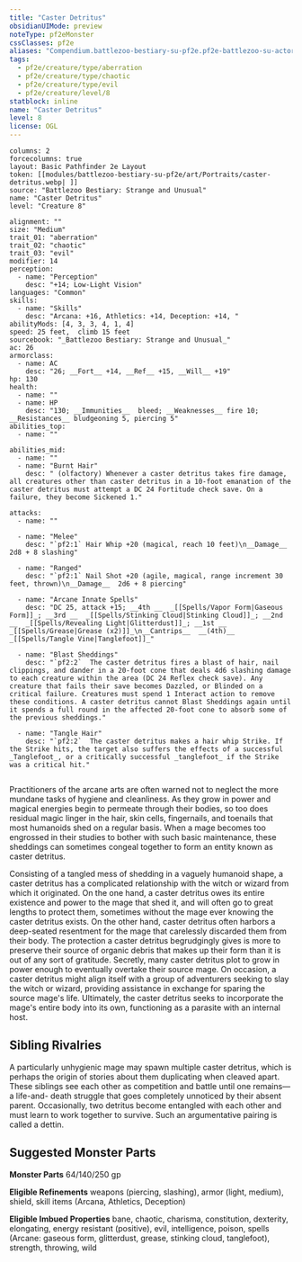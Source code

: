 ```yaml
---
title: "Caster Detritus"
obsidianUIMode: preview
noteType: pf2eMonster
cssClasses: pf2e
aliases: "Compendium.battlezoo-bestiary-su-pf2e.pf2e-battlezoo-su-actors.Actor.qT9CuTNFIlLFNWsd" 
tags:
  - pf2e/creature/type/aberration
  - pf2e/creature/type/chaotic
  - pf2e/creature/type/evil
  - pf2e/creature/level/8
statblock: inline
name: "Caster Detritus"
level: 8
license: OGL
---
```


```statblock
columns: 2
forcecolumns: true
layout: Basic Pathfinder 2e Layout
token: [[modules/battlezoo-bestiary-su-pf2e/art/Portraits/caster-detritus.webp| ]]
source: "Battlezoo Bestiary: Strange and Unusual"
name: "Caster Detritus"
level: "Creature 8"

alignment: ""
size: "Medium"
trait_01: "aberration"
trait_02: "chaotic"
trait_03: "evil"
modifier: 14
perception:
  - name: "Perception"
    desc: "+14; Low-Light Vision"
languages: "Common"
skills:
  - name: "Skills"
    desc: "Arcana: +16, Athletics: +14, Deception: +14, "
abilityMods: [4, 3, 3, 4, 1, 4]
speed: 25 feet,  climb 15 feet
sourcebook: "_Battlezoo Bestiary: Strange and Unusual_"
ac: 26
armorclass:
  - name: AC
    desc: "26; __Fort__ +14, __Ref__ +15, __Will__ +19"
hp: 130
health:
  - name: ""
  - name: HP
    desc: "130; __Immunities__  bleed; __Weaknesses__ fire 10; __Resistances__ bludgeoning 5, piercing 5"
abilities_top:
  - name: ""

abilities_mid:
  - name: ""
  - name: "Burnt Hair"
    desc: " (olfactory) Whenever a caster detritus takes fire damage, all creatures other than caster detritus in a 10-foot emanation of the caster detritus must attempt a DC 24 Fortitude check save. On a failure, they become Sickened 1."

attacks:
  - name: ""

  - name: "Melee"
    desc: "`pf2:1` Hair Whip +20 (magical, reach 10 feet)\n__Damage__  2d8 + 8 slashing"

  - name: "Ranged"
    desc: "`pf2:1` Nail Shot +20 (agile, magical, range increment 30 feet, thrown)\n__Damage__  2d6 + 8 piercing"

  - name: "Arcane Innate Spells"
    desc: "DC 25, attack +15; __4th __  _[[Spells/Vapor Form|Gaseous Form]]_; __3rd __  _[[Spells/Stinking Cloud|Stinking Cloud]]_; __2nd __  _[[Spells/Revealing Light|Glitterdust]]_; __1st __  _[[Spells/Grease|Grease (x2)]]_\n__Cantrips__  __(4th)__ _[[Spells/Tangle Vine|Tanglefoot]]_"

  - name: "Blast Sheddings"
    desc: "`pf2:2`  The caster detritus fires a blast of hair, nail clippings, and dander in a 20-foot cone that deals 4d6 slashing damage to each creature within the area (DC 24 Reflex check save). Any creature that fails their save becomes Dazzled, or Blinded on a critical failure. Creatures must spend 1 Interact action to remove these conditions. A caster detritus cannot Blast Sheddings again until it spends a full round in the affected 20-foot cone to absorb some of the previous sheddings."

  - name: "Tangle Hair"
    desc: "`pf2:2`  The caster detritus makes a hair whip Strike. If the Strike hits, the target also suffers the effects of a successful _Tanglefoot_, or a critically successful _tanglefoot_ if the Strike was a critical hit."
 
```



Practitioners of the arcane arts are often warned not to neglect the more mundane tasks of hygiene and cleanliness. As they grow in power and magical energies begin to permeate through their bodies, so too does residual magic linger in the hair, skin cells, fingernails, and toenails that most humanoids shed on a regular basis. When a mage becomes too engrossed in their studies to bother with such basic maintenance, these sheddings can sometimes congeal together to form an entity known as caster detritus.

Consisting of a tangled mess of shedding in a vaguely humanoid shape, a caster detritus has a complicated relationship with the witch or wizard from which it originated. On the one hand, a caster detritus owes its entire existence and power to the mage that shed it, and will often go to great lengths to protect them, sometimes without the mage ever knowing the caster detritus exists. On the other hand, caster detritus often harbors a deep-seated resentment for the mage that carelessly discarded them from their body. The protection a caster detritus begrudgingly gives is more to preserve their source of organic debris that makes up their form than it is out of any sort of gratitude. Secretly, many caster detritus plot to grow in power enough to eventually overtake their source mage. On occasion, a caster detritus might align itself with a group of adventurers seeking to slay the witch or wizard, providing assistance in exchange for sparing the source mage's life. Ultimately, the caster detritus seeks to incorporate the mage's entire body into its own, functioning as a parasite with an internal host.

## Sibling Rivalries

A particularly unhygienic mage may spawn multiple caster detritus, which is perhaps the origin of stories about them duplicating when cleaved apart. These siblings see each other as competition and battle until one remains—a life-and- death struggle that goes completely unnoticed by their absent parent. Occasionally, two detritus become entangled with each other and must learn to work together to survive. Such an argumentative pairing is called a dettin.

## Suggested Monster Parts

**Monster Parts** 64/140/250 gp

**Eligible Refinements** weapons (piercing, slashing), armor (light, medium), shield, skill items (Arcana, Athletics, Deception)

**Eligible Imbued Properties** bane, chaotic, charisma, constitution, dexterity, elongating, energy resistant (positive), evil, intelligence, poison, spells (Arcane: gaseous form, glitterdust, grease, stinking cloud, tanglefoot), strength, throwing, wild
